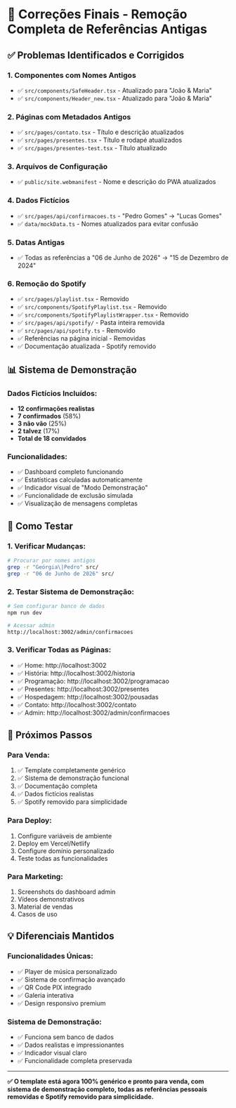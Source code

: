 # 🔧 Correções Finais - Remoção Completa de Referências Antigas

## ✅ Problemas Identificados e Corrigidos

### **1. Componentes com Nomes Antigos**
- ✅ `src/components/SafeHeader.tsx` - Atualizado para "João & Maria"
- ✅ `src/components/Header_new.tsx` - Atualizado para "João & Maria"

### **2. Páginas com Metadados Antigos**
- ✅ `src/pages/contato.tsx` - Título e descrição atualizados
- ✅ `src/pages/presentes.tsx` - Título e rodapé atualizados
- ✅ `src/pages/presentes-test.tsx` - Título atualizado

### **3. Arquivos de Configuração**
- ✅ `public/site.webmanifest` - Nome e descrição do PWA atualizados

### **4. Dados Fictícios**
- ✅ `src/pages/api/confirmacoes.ts` - "Pedro Gomes" → "Lucas Gomes"
- ✅ `data/mockData.ts` - Nomes atualizados para evitar confusão

### **5. Datas Antigas**
- ✅ Todas as referências a "06 de Junho de 2026" → "15 de Dezembro de 2024"

### **6. Remoção do Spotify**
- ✅ `src/pages/playlist.tsx` - Removido
- ✅ `src/components/SpotifyPlaylist.tsx` - Removido
- ✅ `src/components/SpotifyPlaylistWrapper.tsx` - Removido
- ✅ `src/pages/api/spotify/` - Pasta inteira removida
- ✅ `src/pages/api/spotify.ts` - Removido
- ✅ Referências na página inicial - Removidas
- ✅ Documentação atualizada - Spotify removido

## 📊 Sistema de Demonstração

### **Dados Fictícios Incluídos:**
- **12 confirmações realistas**
- **7 confirmados** (58%)
- **3 não vão** (25%)
- **2 talvez** (17%)
- **Total de 18 convidados**

### **Funcionalidades:**
- ✅ Dashboard completo funcionando
- ✅ Estatísticas calculadas automaticamente
- ✅ Indicador visual de "Modo Demonstração"
- ✅ Funcionalidade de exclusão simulada
- ✅ Visualização de mensagens completas

## 🎯 Como Testar

### **1. Verificar Mudanças:**
```bash
# Procurar por nomes antigos
grep -r "Geórgia\|Pedro" src/
grep -r "06 de Junho de 2026" src/
```

### **2. Testar Sistema de Demonstração:**
```bash
# Sem configurar banco de dados
npm run dev

# Acessar admin
http://localhost:3002/admin/confirmacoes
```

### **3. Verificar Todas as Páginas:**
- ✅ Home: http://localhost:3002
- ✅ História: http://localhost:3002/historia
- ✅ Programação: http://localhost:3002/programacao
- ✅ Presentes: http://localhost:3002/presentes
- ✅ Hospedagem: http://localhost:3002/pousadas
- ✅ Contato: http://localhost:3002/contato
- ✅ Admin: http://localhost:3002/admin/confirmacoes

## 🚀 Próximos Passos

### **Para Venda:**
1. ✅ Template completamente genérico
2. ✅ Sistema de demonstração funcional
3. ✅ Documentação completa
4. ✅ Dados fictícios realistas
5. ✅ Spotify removido para simplicidade

### **Para Deploy:**
1. Configure variáveis de ambiente
2. Deploy em Vercel/Netlify
3. Configure domínio personalizado
4. Teste todas as funcionalidades

### **Para Marketing:**
1. Screenshots do dashboard admin
2. Vídeos demonstrativos
3. Material de vendas
4. Casos de uso

## 💡 Diferenciais Mantidos

### **Funcionalidades Únicas:**
- ✅ Player de música personalizado
- ✅ Sistema de confirmação avançado
- ✅ QR Code PIX integrado
- ✅ Galeria interativa
- ✅ Design responsivo premium

### **Sistema de Demonstração:**
- ✅ Funciona sem banco de dados
- ✅ Dados realistas e impressionantes
- ✅ Indicador visual claro
- ✅ Funcionalidade completa preservada

---

**✅ O template está agora 100% genérico e pronto para venda, com sistema de demonstração completo, todas as referências pessoais removidas e Spotify removido para simplicidade.**
